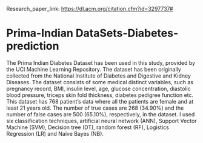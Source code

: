 Research_paper_link: https://dl.acm.org/citation.cfm?id=3297737#
# Prima-Indian DataSets-Diabetes-prediction
The Prima Indian Diabetes Dataset has been used in this study, provided by the UCI Machine Learning Repository. The dataset has been originally collected from the National Institute of Diabetes and Digestive and Kidney Diseases. The dataset consists of some medical distinct variables, such as pregnancy record, BMI, insulin level, age, glucose concentration, diastolic blood pressure, triceps skin fold thickness, diabetes pedigree function etc.  This dataset has 768 patient’s data where all the patients are female and at least 21 years old.  The number of true cases are 268 (34.90%) and the number of false cases are 500 (65.10%), respectively, in the dataset.
I used six classification techniques, artificial neural network (ANN), Support Vector Machine (SVM), Decision tree (DT), random forest (RF), Logistics Regression (LR) and Naïve Bayes (NB). 

